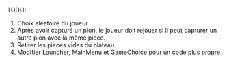 TODO:
1) Choix aléatoire du joueur
2) Après avoir capturé un pion, le joueur doit rejouer si il peut capturer un autre pion avec la même piece.
3) Retirer les pieces vides du plateau.
4) Modifier Launcher, MainMenu et GameChoice pour un code plus propre.
